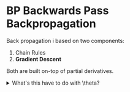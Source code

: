 # BP Backwards Pass Backpropagation

Back propagation i based on two components:

1. Chain Rules
2. **Gradient Descent**

Both are built on-top of partial derivatives.&#x20;

<details>

<summary>What's this have to do with \theta?</summary>

In backpropagation, theta (θ) represents the weights and biases within a neural network. Finding these thetas is crucial for training the network to perform a specific task.

Here's how the concepts you mentioned tie in with finding thetas:

1. **Chain Rule:** Backpropagation utilizes the chain rule of calculus to efficiently compute the gradients of the error function (cost function) with respect to all the thetas in the network. The error function measures how well the network's predictions align with the desired outputs. By calculating these gradients, we determine how much each theta contributes to the overall error.
2. **Gradient Descent:** This optimization algorithm uses the gradients calculated with the chain rule to adjust the thetas in a direction that minimizes the error function. Imagine a landscape where the error function represents the height, and you want to find the lowest valley. Gradient descent guides the thetas downhill towards the minimum error.

Partial derivatives are the foundation for both the chain rule and gradient descent. They tell you how much a function (like the error function) changes with respect to a small change in a single theta. By chaining these partial derivatives together using the chain rule, we can efficiently calculate the overall impact of each theta on the error. Gradient descent then uses this information to iteratively update the thetas, moving them closer to the optimal values that minimize the error.

In essence, backpropagation employs the chain rule to calculate gradients and leverages gradient descent to find the optimal thetas that lead to the best performance for the neural network.

</details>


